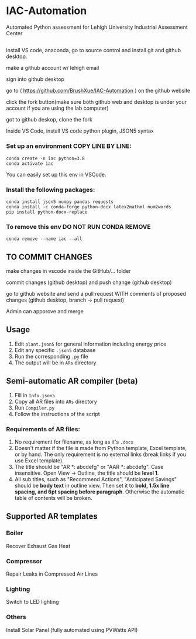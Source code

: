 # IAC-Automation
Automated Python assessment for Lehigh University Industrial Assessment Center
##
install VS code, anaconda, go to source control and install git and github desktop.

make a github account w/ lehigh email

sign into github desktop

go to ( https://github.com/BrushXue/IAC-Automation ) on the github website 

click the fork button(make sure both github web and desktop is under your account if you are using the lab computer)

got to github deskop, clone the fork

Inside VS Code, install VS code python plugin, JSON5 syntax

### Set up an environment COPY LINE BY LINE:
```
conda create -n iac python=3.8 
conda activate iac 
```
You can easily set up this env in VSCode.
### Install the following packages:
```
conda install json5 numpy pandas requests
conda install -c conda-forge python-docx latex2mathml num2words
pip install python-docx-replace
```
### To remove this env DO NOT RUN CONDA REMOVE 
```
conda remove --name iac --all
```

## TO COMMIT CHANGES 

make changes in vscode inside the GitHub/... folder

commit changes (github desktop) and push change (github desktop)

go to github website and send a pull request WITH comments of proposed changes (github desktop, branch -> pull request)

Admin can apporove and merge 



## Usage
1. Edit `plant.json5` for general information including energy price
2. Edit any specific `.json5` database
3. Run the corresponding `.py` file
4. The output will be in `ARs` directory

## Semi-automatic AR compiler (beta)
1. Fill in `Info.json5`
2. Copy all AR files into `ARs` directory
3. Run `Compiler.py`
4. Follow the instructions of the script

### Requirements of AR files:
1. No requirement for filename, as long as it's `.docx`
2. Doesn't matter if the file is made from Python template, Excel template, or by hand. The only requirement is no external links (break links if you use Excel template).
3. The title should be "AR *: abcdefg" or "AAR *: abcdefg". Case insensitive. Open View -> Outline, the title should be **level 1**.
5. All sub titles, such as "Recommend Actions", "Anticipated Savings" should be **body text** in outline view. Then set it to **bold, 1.5x line spacing, and 6pt spacing before paragraph**. Otherwise the automatic table of contents will be broken.

## Supported AR templates

### Boiler
Recover Exhaust Gas Heat

### Compressor
Repair Leaks in Compressed Air Lines

### Lighting
Switch to LED lighting

### Others
Install Solar Panel (fully automated using PVWatts API)
